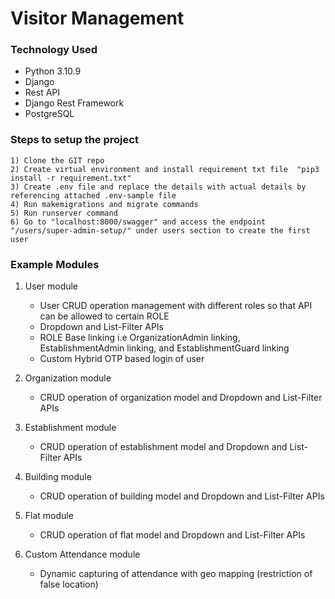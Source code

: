 
# Visitor Management

### Technology Used
 
- Python 3.10.9
- Django
- Rest API
- Django Rest Framework
- PostgreSQL

### Steps to setup the project

    1) Clone the GIT repo
    2) Create virtual environment and install requirement txt file  "pip3 install -r requirement.txt"
    3) Create .env file and replace the details with actual details by referencing attached .env-sample file
    4) Run makemigrations and migrate commands
    5) Run runserver command
    6) Go to "localhost:8000/swagger" and access the endpoint "/users/super-admin-setup/" under users section to create the first user

### Example Modules

1) User module
    - User CRUD operation management with different roles so that API can be allowed to certain ROLE
    - Dropdown and List-Filter APIs
    - ROLE Base linking i.e OrganizationAdmin linking, EstablishmentAdmin linking, and EstablishmentGuard linking
    - Custom Hybrid OTP based login of user

2) Organization module
    - CRUD operation of organization model and Dropdown and List-Filter APIs

3) Establishment module
    - CRUD operation of establishment model and Dropdown and List-Filter APIs

4) Building module
    - CRUD operation of building model and Dropdown and List-Filter APIs

5) Flat module
    - CRUD operation of flat model and Dropdown and List-Filter APIs

6) Custom Attendance module
    - Dynamic capturing of attendance with geo mapping (restriction of false location) 